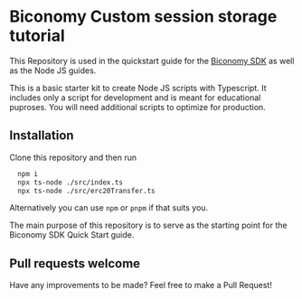 
# Biconomy Custom session storage tutorial

This Repository is used in the quickstart guide for the [Biconomy SDK](https://docs.biconomy.io/docs/quickstart) as well as the Node JS guides.

This is a basic starter kit to create Node JS scripts with Typescript. It includes only a script for development and is meant for educational puproses. You will need additional scripts to optimize for production.


## Installation

Clone this repository and then run

```bash
  npm i
  npx ts-node ./src/index.ts
  npx ts-node ./src/erc20Transfer.ts
```

Alternatively you can use `npm` or `pnpm` if that suits you. 

The main purpose of this repository is to serve as the starting point for the Biconomy SDK Quick Start guide. 



## Pull requests welcome

Have any improvements to be made? Feel free to make a Pull Request! 